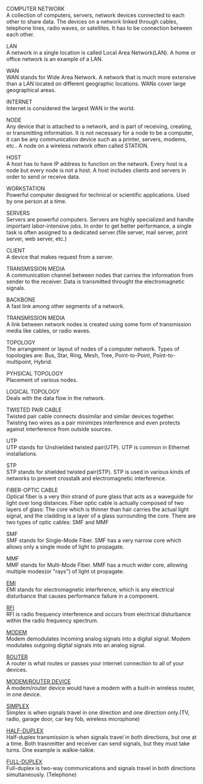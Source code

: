 COMPUTER NETWORK<br>
A collection of computers, servers, network devices connected to each other to share data. The devices on a network linked through cables, telephone lines, radio waves, or satellites. It has to be connection between each other. 

LAN<br>
A network in a single location is called Local Area Network(LAN). A home or office network is an example of a LAN.

WAN<br>
WAN stands for Wide Area Network. A network that is much more extensive than a LAN located on different geographic locations. WANs cover large geographical areas. 

INTERNET <br>
Internet is considered the largest WAN in the world.

NODE <br>
Any device that is  attached to a network, and is part of receiving, creating, or transmitting information. It is not necessary for a node to be a computer, it can be any communication device such as a printer, servers, modems, etc.. A node on a wireless network often called STATION.

HOST<br>
A host has to have IP address to function on the network. Every host is a node but every node is not a host. A host includes clients and servers in order to send or receive data.

WORKSTATION <br>
Powerful computer designed for technical or scientific applications. Used by one person at a time.  

SERVERS<br>
Servers are powerful computers. Servers are highly specialized and handle important labor-intensive jobs. In order to get better performance, a single task is often assigned to a dedicated server.(file server, mail server, print server, web server, etc.)

CLIENT <br>
A device that makes request from a server.

TRANSMISSION MEDIA <br>
A communication channel between nodes that carries the information from sender to the receiver. Data is transmitted throught the electromagnetic signals.


BACKBONE<br>
A fast link among other segments of a network. 

TRANSMISSION MEDIA<br>
A link between network nodes is created using some form of transmission media like cables, or radio waves. 

TOPOLOGY<br>
The arrangement  or layout of nodes of a computer network. Types of topologies are: Bus, Star, Ring, Mesh, Tree, Point-to-Point, Point-to-multipoint, Hybrid.

PYHSICAL TOPOLOGY<br>
Placement of various nodes.

LOGICAL TOPOLOGY<br>
Deals with the data flow in the network.

TWISTED PAIR CABLE<br>
Twisted pair cable connects dissimilar and similar devices together. Twisting two wires as a pair minimizes interference and even protects against interference from outside sources. 

UTP<br>
UTP stands for Unshielded twisted pair(UTP). UTP is common in Ethernet installations.

STP<br>
STP stands for shielded twisted pair(STP). STP is used in various kinds of networks to prevent crosstalk and electromagnetic interference. 

FIBER-OPTIC CABLE<br>
Optical fiber is a very thin strand of pure glass that acts as a waveguide for light over long distances. Fiber optic cable is actually composed of two layers of glass: The core which is thinner than hair carries the actual light signal, and the cladding is a layer of a glass surrounding the core. There are two types of optic cables: SMF and MMF

SMF<br>
SMF stands for Single-Mode Fiber. SMF has a very narrow core which allows only a single mode of light to propagate. 

MMF<br>
MMF stands for Multi-Mode Fiber. MMF has a much wider core, allowing multiple modes(or "rays") of light ot propagate. 

<a href="https://www.youtube.com/watch?v=g3RBb8wmB2E">EMI</a><br>
EMI stands for electromagnetic interference, which is any electrical disturbance that causes performance failure in a component.

<a href="https://www.youtube.com/watch?v=g3RBb8wmB2E">RFI</a> <br>
RFI is radio frequency interference and occurs from electrical disturbance within the radio frequency spectrum.

<a href="https://www.youtube.com/watch?v=Mad4kQ5835Y">MODEM</a> <br>
Modem demodulates incoming analog signals into a digital signal. Modem modulates outgoing digital signals into an analog signal.

<a href="https://www.youtube.com/watch?v=Mad4kQ5835Y">ROUTER</a> <br>
A router is what routes or passes your internet connection to all of your devices. 

<a href="https://www.youtube.com/watch?v=Mad4kQ5835Y">MODEM/ROUTER DEVICE</a> <br>
A modem/router device would have a modem with a built-in wireless router, in one device. 

<a href="https://www.youtube.com/watch?v=kKCDLk9irkQ">SIMPLEX</a> <br>
Simplex is when signals travel in one direction and one direction only.(TV, radio, garage door, car key fob, wireless microphone)

<a href="https://www.youtube.com/watch?v=kKCDLk9irkQ">HALF-DUPLEX</a> <br>
Half-duplex transmission is when signals travel in both directions, but one at a time. Both trasnmitter and receiver can send signals, but they must take turns. One example is walkie-talkie.

<a href="https://www.youtube.com/watch?v=kKCDLk9irkQ">FULL-DUPLEX</a> <br>
Full-duplex is two-way communications and signals travel in both directions simultaneously. (Telephone)







